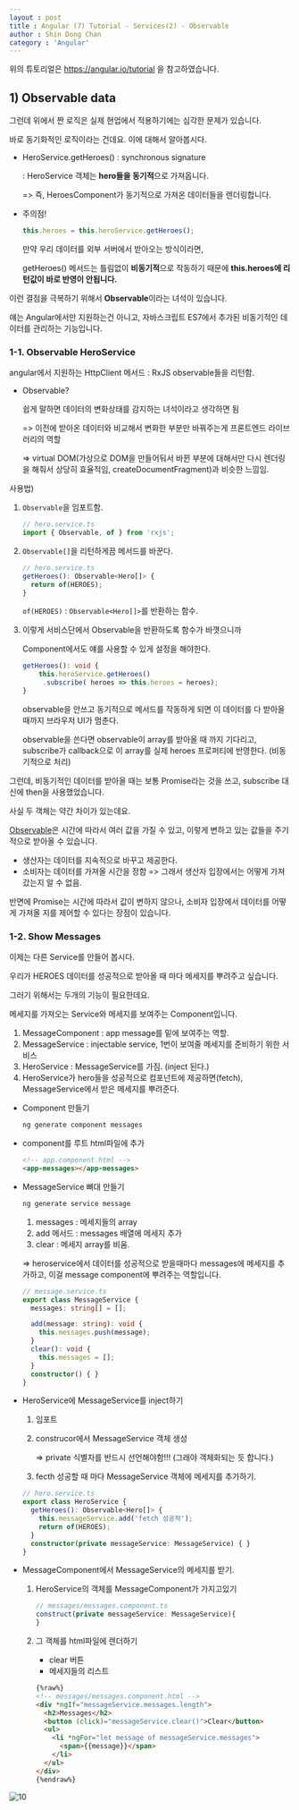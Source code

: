 ```yaml
---
layout : post
title : Angular (7) Tutorial - Services(2) - Observable
author : Shin Dong Chan
category : 'Angular'
---
```


위의 튜토리얼은 https://angular.io/tutorial 을 참고하였습니다.

## 1) Observable data

그런데 위에서 짠 로직은 실제 현업에서 적용하기에는 심각한 문제가 있습니다.

바로 동기화적인 로직이라는 건데요. 이에 대해서 알아봅시다.

- HeroService.getHeroes() : synchronous signature

  : HeroService 객체는 **hero들을 동기적**으로 가져옵니다.

  => 즉, HeroesComponent가 동기적으로 가져온 데이터들을 렌더링합니다. 

- 주의점!

  ```typescript
  this.heroes = this.heroService.getHeroes();
  ```
  만약 우리 데이터를 외부 서버에서 받아오는 방식이라면,
  
  getHeroes() 메서드는 틀림없이 **비동기적**으로 작동하기 때문에 **this.heroes에 리턴값이 바로 반영이 안됩니다.** 


이런 결점을 극복하기 위해서 **Observable**이라는 녀석이 있습니다.

얘는 Angular에서만 지원하는건 아니고, 자바스크립트 ES7에서 추가된 비동기적인 데이터를 관리하는 기능입니다.

### 1-1. Observable HeroService

angular에서 지원하는 HttpClient 메서드 :  RxJS observable들을 리턴함.

- Observable?

  쉽게 말하면 데이터의 변화상태를 감지하는 녀석이라고 생각하면 됨

  => 이전에 받아온 데이터와 비교해서 변화한 부분만 바꿔주는게 프론트엔드 라이브러리의 역할

  => virtual DOM(가상으로 DOM을 만들어둬서 바뀐 부분에 대해서만 다시 렌더링을 해줘서 상당히 효율적임, createDocumentFragment)과 비슷한 느낌임.

사용법)

1. `Observable`을 임포트함.

   ```typescript
   // hero.service.ts
   import { Observable, of } from 'rxjs';
   ```

2. `Observable[]`을 리턴하게끔 메서드를 바꾼다.

   ```typescript
   // hero.service.ts
   getHeroes(): Observable<Hero[]> {
     return of(HEROES);
   }
   ```

   `of(HEROES)` : `Observable<Hero[]>`를 반환하는 함수.

3. 이렇게 서비스단에서 Observable을 반환하도록 함수가 바꼇으니까

   Component에서도 얘를 사용할 수 있게 설정을 해야한다.

   ```typescript
   getHeroes(): void {
       this.heroService.getHeroes()
       	.subscribe( heroes => this.heroes = heroes);
   }
   ```

   observable을 안쓰고 동기적으로 메서드를 작동하게 되면 이 데이터를 다 받아올때까지 브라우저 UI가 멈춘다.

   observable을 쓴다면 observable이 array를 받아올 때 까지 기다리고, subscribe가 callback으로 이 array를 실제 heroes 프로퍼티에 반영한다. (비동기적으로 처리)


그런데, 비동기적인 데이터를 받아올 때는 보통 Promise라는 것을 쓰고, subscribe 대신에 then을 사용했었습니다.

사실 두 객체는 약간 차이가 있는데요. 

[Observable](<https://feel5ny.github.io/2018/03/25/angular_observable/>)은 시간에 따라서 여러 값을 가질 수 있고, 이렇게 변하고 있는 값들을 주기적으로 받아올 수 있습니다.

- 생산자는 데이터를 지속적으로 바꾸고 제공한다.
- 소비자는 데이터를 가져올 시간을 정함 => 그래서 생산자 입장에서는 어떻게 가져갔는지 알 수 없음.

반면에 Promise는 시간에 따라서 값이 변하지 않으나, 소비자 입장에서 데이터를 어떻게 가져올 지를 제어할 수 있다는 장점이 있습니다.

### 1-2. Show Messages

이제는 다른 Service를 만들어 봅시다.

우리가 HEROES 데이터를 성공적으로 받아올 때 마다 메세지를 뿌려주고 싶습니다.

그러기 위해서는 두개의 기능이 필요한데요.

메세지를 가져오는 Service와 메세지를 보여주는 Component입니다.

1. MessageComponent : app message를 밑에 보여주는 역할.
2. MessageService : injectable service, 1번이 보여줄 메세지를 준비하기 위한 서비스 
3. HeroService : MessageService를 가짐. (inject 된다.)
4. HeroService가 hero들을 성공적으로 컴포넌트에 제공하면(fetch), MessageService에서 받은 메세지를 뿌려준다.

- Component 만들기

  ```bash
  ng generate component messages
  ```

- component를 루트 html파일에 추가

  ```html
  <!-- app.component.html -->
  <app-messages></app-messages>
  ```

- MessageService 뼈대 만들기

  ```bash
  ng generate service message
  ```

  1. messages : 메세지들의 array
  2. add 메서드 : messages 배열에 메세지 추가
  3. clear : 메세지 array를 비움.

  => heroservice에서 데이터를 성공적으로 받을때마다 messages에 메세지를 추가하고, 이걸 message component에 뿌려주는 역할입니다.

  ```typescript
  // message.service.ts
  export class MessageService {
    messages: string[] = [];
  
    add(message: string): void {
      this.messages.push(message);
    }
    clear(): void {
      this.messages = [];
    }
    constructor() { }
  }
  ```

- HeroService에 MessageService를 inject하기

  1. 임포트

  2. construcor에서 MessageService 객체 생성

     => private 식별자를 반드시 선언해야함!!! (그래야 객체화되는 듯 합니다.)

  3. fecth 성공할 때 마다 MessageService 객체에 메세지를 추가하기.

  ```typescript
  // hero.service.ts
  export class HeroService {
    getHeroes(): Observable<Hero[]> {
      this.messageService.add('fetch 성공적');
      return of(HEROES);
    }
    constructor(private messageService: MessageService) { }
  }
  ```

- MessageComponent에서 MessageService의 메세지를 받기.

  1. HeroService의 객체를 MessageComponent가 가지고있기

     ```typescript
     // messages/messages.component.ts
     construct(private messageService: MessageService){
     }
     ```

  2. 그 객체를 html파일에 렌더하기

     - clear 버튼
     - 메세지들의 리스트

     ```html
     {%raw%}
     <!-- messages/messages.component.html -->
     <div *ngIf="messageService.messages.length">
       <h2>Messages</h2>
       <button (click)="messageService.clear()">Clear</button>
       <ul>
         <li *ngFor="let message of messageService.messages">
           <span>{{message}}</span>
         </li>
       </ul>
     </div>
     {%endraw%}
     ```

![10](https://user-images.githubusercontent.com/37765338/57979856-f146b180-7a5d-11e9-9a17-cb15c893dd83.png)
